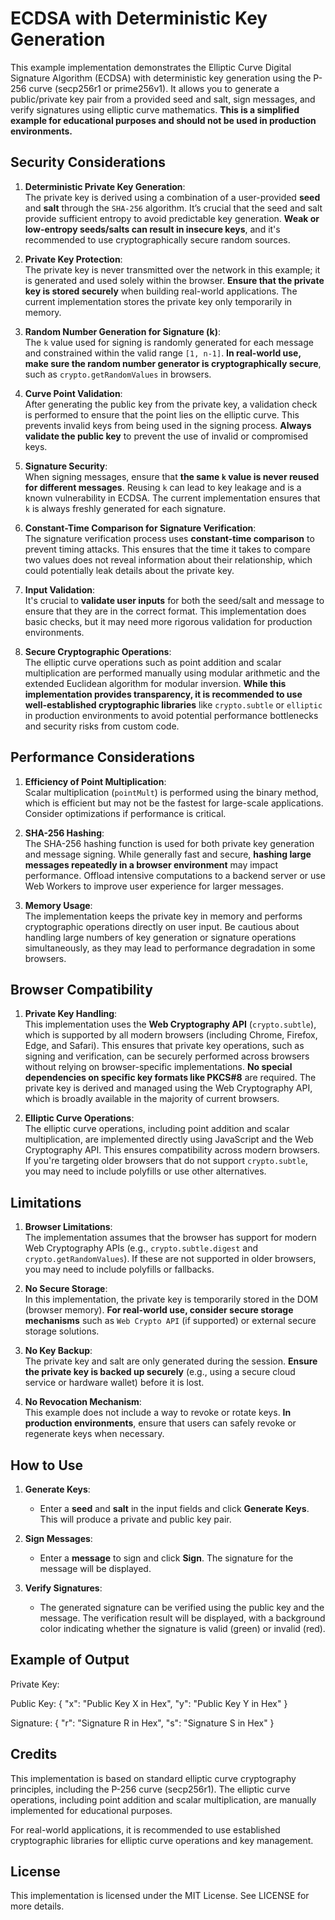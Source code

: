 # ECDSA with Deterministic Key Generation

This example implementation demonstrates the Elliptic Curve Digital Signature Algorithm (ECDSA) with deterministic key generation using the P-256 curve (secp256r1 or prime256v1). It allows you to generate a public/private key pair from a provided seed and salt, sign messages, and verify signatures using elliptic curve mathematics. **This is a simplified example for educational purposes and should not be used in production environments.**


## Security Considerations

1. **Deterministic Private Key Generation**:  
   The private key is derived using a combination of a user-provided **seed** and **salt** through the `SHA-256` algorithm. It’s crucial that the seed and salt provide sufficient entropy to avoid predictable key generation. **Weak or low-entropy seeds/salts can result in insecure keys**, and it's recommended to use cryptographically secure random sources.

2. **Private Key Protection**:  
   The private key is never transmitted over the network in this example; it is generated and used solely within the browser. **Ensure that the private key is stored securely** when building real-world applications. The current implementation stores the private key only temporarily in memory.

3. **Random Number Generation for Signature (k)**:  
   The `k` value used for signing is randomly generated for each message and constrained within the valid range `[1, n-1]`. **In real-world use, make sure the random number generator is cryptographically secure**, such as `crypto.getRandomValues` in browsers.

4. **Curve Point Validation**:  
   After generating the public key from the private key, a validation check is performed to ensure that the point lies on the elliptic curve. This prevents invalid keys from being used in the signing process. **Always validate the public key** to prevent the use of invalid or compromised keys.

5. **Signature Security**:  
   When signing messages, ensure that **the same `k` value is never reused for different messages**. Reusing `k` can lead to key leakage and is a known vulnerability in ECDSA. The current implementation ensures that `k` is always freshly generated for each signature.

6. **Constant-Time Comparison for Signature Verification**:  
   The signature verification process uses **constant-time comparison** to prevent timing attacks. This ensures that the time it takes to compare two values does not reveal information about their relationship, which could potentially leak details about the private key.

7. **Input Validation**:  
   It's crucial to **validate user inputs** for both the seed/salt and message to ensure that they are in the correct format. This implementation does basic checks, but it may need more rigorous validation for production environments.

8. **Secure Cryptographic Operations**:  
   The elliptic curve operations such as point addition and scalar multiplication are performed manually using modular arithmetic and the extended Euclidean algorithm for modular inversion. **While this implementation provides transparency, it is recommended to use well-established cryptographic libraries** like `crypto.subtle` or `elliptic` in production environments to avoid potential performance bottlenecks and security risks from custom code.


## Performance Considerations

1. **Efficiency of Point Multiplication**:  
   Scalar multiplication (`pointMult`) is performed using the binary method, which is efficient but may not be the fastest for large-scale applications. Consider optimizations if performance is critical.

2. **SHA-256 Hashing**:  
   The SHA-256 hashing function is used for both private key generation and message signing. While generally fast and secure, **hashing large messages repeatedly in a browser environment** may impact performance. Offload intensive computations to a backend server or use Web Workers to improve user experience for larger messages.

3. **Memory Usage**:  
   The implementation keeps the private key in memory and performs cryptographic operations directly on user input. Be cautious about handling large numbers of key generation or signature operations simultaneously, as they may lead to performance degradation in some browsers.


## Browser Compatibility

1. **Private Key Handling**:  
   This implementation uses the **Web Cryptography API** (`crypto.subtle`), which is supported by all modern browsers (including Chrome, Firefox, Edge, and Safari). This ensures that private key operations, such as signing and verification, can be securely performed across browsers without relying on browser-specific implementations. **No special dependencies on specific key formats like PKCS#8** are required. The private key is derived and managed using the Web Cryptography API, which is broadly available in the majority of current browsers.

2. **Elliptic Curve Operations**:  
   The elliptic curve operations, including point addition and scalar multiplication, are implemented directly using JavaScript and the Web Cryptography API. This ensures compatibility across modern browsers. If you're targeting older browsers that do not support `crypto.subtle`, you may need to include polyfills or use other alternatives.


## Limitations

1. **Browser Limitations**:  
   The implementation assumes that the browser has support for modern Web Cryptography APIs (e.g., `crypto.subtle.digest` and `crypto.getRandomValues`). If these are not supported in older browsers, you may need to include polyfills or fallbacks.

2. **No Secure Storage**:  
   In this implementation, the private key is temporarily stored in the DOM (browser memory). **For real-world use, consider secure storage mechanisms** such as `Web Crypto API` (if supported) or external secure storage solutions.

3. **No Key Backup**:  
   The private key and salt are only generated during the session. **Ensure the private key is backed up securely** (e.g., using a secure cloud service or hardware wallet) before it is lost.

4. **No Revocation Mechanism**:  
   This example does not include a way to revoke or rotate keys. **In production environments**, ensure that users can safely revoke or regenerate keys when necessary.


## How to Use

1. **Generate Keys**:  
   - Enter a **seed** and **salt** in the input fields and click **Generate Keys**. This will produce a private and public key pair.
   
2. **Sign Messages**:  
   - Enter a **message** to sign and click **Sign**. The signature for the message will be displayed.

3. **Verify Signatures**:  
   - The generated signature can be verified using the public key and the message. The verification result will be displayed, with a background color indicating whether the signature is valid (green) or invalid (red).


## Example of Output

Private Key: <Private Key in Hex>

Public Key: { "x": "Public Key X in Hex", "y": "Public Key Y in Hex" }

Signature: { "r": "Signature R in Hex", "s": "Signature S in Hex" }


## Credits

This implementation is based on standard elliptic curve cryptography principles, including the P-256 curve (secp256r1). The elliptic curve operations, including point addition and scalar multiplication, are manually implemented for educational purposes.

For real-world applications, it is recommended to use established cryptographic libraries for elliptic curve operations and key management.


## License

This implementation is licensed under the MIT License. See LICENSE for more details.



